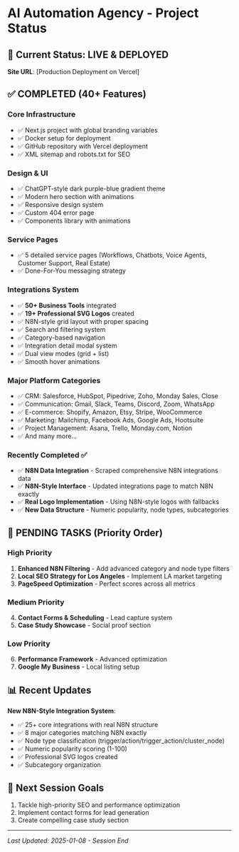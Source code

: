 # AI Automation Agency - Project Status

## 🎯 Current Status: LIVE & DEPLOYED
**Site URL**: [Production Deployment on Vercel]

## ✅ COMPLETED (40+ Features)

### Core Infrastructure
- ✅ Next.js project with global branding variables
- ✅ Docker setup for deployment
- ✅ GitHub repository with Vercel deployment
- ✅ XML sitemap and robots.txt for SEO

### Design & UI
- ✅ ChatGPT-style dark purple-blue gradient theme
- ✅ Modern hero section with animations
- ✅ Responsive design system
- ✅ Custom 404 error page
- ✅ Components library with animations

### Service Pages
- ✅ 5 detailed service pages (Workflows, Chatbots, Voice Agents, Customer Support, Real Estate)
- ✅ Done-For-You messaging strategy

### Integrations System
- ✅ **50+ Business Tools** integrated
- ✅ **19+ Professional SVG Logos** created
- ✅ N8N-style grid layout with proper spacing
- ✅ Search and filtering system
- ✅ Category-based navigation
- ✅ Integration detail modal system
- ✅ Dual view modes (grid + list)
- ✅ Smooth hover animations

### Major Platform Categories
- ✅ CRM: Salesforce, HubSpot, Pipedrive, Zoho, Monday Sales, Close
- ✅ Communication: Gmail, Slack, Teams, Discord, Zoom, WhatsApp
- ✅ E-commerce: Shopify, Amazon, Etsy, Stripe, WooCommerce
- ✅ Marketing: Mailchimp, Facebook Ads, Google Ads, Hootsuite
- ✅ Project Management: Asana, Trello, Monday.com, Notion
- ✅ And many more...

### Recently Completed ✅
- ✅ **N8N Data Integration** - Scraped comprehensive N8N integrations data
- ✅ **N8N-Style Interface** - Updated integrations page to match N8N exactly
- ✅ **Real Logo Implementation** - Using N8N-style logos with fallbacks
- ✅ **New Data Structure** - Numeric popularity, node types, subcategories

## 🚧 PENDING TASKS (Priority Order)

### High Priority
1. **Enhanced N8N Filtering** - Add advanced category and node type filters
2. **Local SEO Strategy for Los Angeles** - Implement LA market targeting  
3. **PageSpeed Optimization** - Perfect scores across all metrics

### Medium Priority  
4. **Contact Forms & Scheduling** - Lead capture system
5. **Case Study Showcase** - Social proof section

### Low Priority
6. **Performance Framework** - Advanced optimization
7. **Google My Business** - Local listing setup

## 📊 Recent Updates

**New N8N-Style Integration System**: 
- ✅ 25+ core integrations with real N8N structure
- ✅ 8 major categories matching N8N exactly
- ✅ Node type classification (trigger/action/trigger_action/cluster_node)
- ✅ Numeric popularity scoring (1-100)
- ✅ Professional SVG logos created
- ✅ Subcategory organization

## 🚀 Next Session Goals
1. Tackle high-priority SEO and performance optimization
2. Implement contact forms for lead generation
3. Create compelling case study section

---
*Last Updated: 2025-01-08 - Session End*